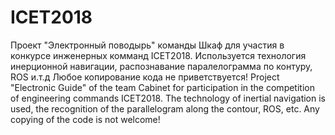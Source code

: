 # ICET2018
Проект "Электронный поводырь" команды Шкаф для участия в конкурсе инженерных комманд ICET2018. Используется технология инерционной навигации, распознавание паралелограмма по контуру, ROS и.т.д Любое копирование кода не приветствуется!  Project "Electronic Guide" of the team Cabinet for participation in the competition of engineering commands ICET2018. The technology of inertial navigation is used, the recognition of the parallelogram along the contour, ROS, etc. Any copying of the code is not welcome!
